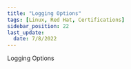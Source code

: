 ```yaml
---
title: "Logging Options"
tags: [Linux, Red Hat, Certifications]
sidebar_position: 22
last_update:
  date: 7/8/2022
---
```


Logging Options
